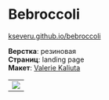 # Bebroccoli #

[kseveru.github.io/bebroccoli](https://kseveru.github.io/bebroccoli/ "Открыть проект")

**Верстка**: резиновая  
**Страниц**: landing page  
**Макет**: [Valerie Kaliuta](https://www.behance.net/Nafan1ya "Автор дизайна")  

<table>
  <tr>
    <td>
      <a href="https://kseveru.github.io/img/preview-bebroccoli.jpg" title="Открыть макет">
        <img src="https://kseveru.github.io/img/preview-bebroccoli-small.png">
      </a>
    </td>
  </tr>
</table>
